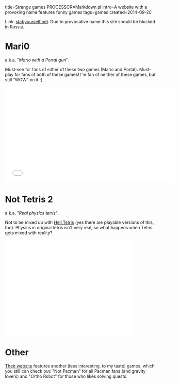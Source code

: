 title=Strange games
PROCESSOR=Markdown.pl
intro=A website with a provoking name features funny games
tags=games
created=2014-09-20


Link: [stabyourself.net][].
Due to provocative name this site should be blocked in Russia.

Mari0
=====
a.k.a. "_Mario with a Portal gun_".

Must-see for fans of either of these two games (Mario and Portal).
Must-play for fans of both of these games!
I'm fan of neither of these games, but still "WOW" on it :)

<iframe width="560" height="315" src="//www.youtube.com/embed/SaoHMjS04vU" frameborder="0" allowfullscreen></iframe>


Not Tetris 2
============
a.k.a. "_Real physics tetris_".

Not to be mixed up with [Hell Tetris](http://xkcd.com/724/) (yes there are playable versions of this, too).
Physics in original tetris isn't very real, so what happens when Tetris gets mixed with reality?

<iframe width="420" height="315" src="//www.youtube.com/embed/8edwWVSHsrY" frameborder="0" allowfullscreen></iframe>


Other
=====

[Their website][stabyourself.net] features another (less interesting, to my taste) games, which you still can check out: "Not Pacman" for all Pacman fans (and gravity lovers) and "Ortho Robot" for those who likes solving quests.

[stabyourself.net]: http://stabyourself.net/mari0/


<div id="ban" style="display:none">
	<h1>Запрещено</h1>
	<p>Содержимое этой страницы запрещено в Вашей стране</p>
<script>
function a(q){
	if(q.country=='RU'){
		document.querySelector('main').innerHTML=document.querySelector('#ban').innerHTML;
	}
}
</script>
<script src="http://ipinfo.io/?callback=a"></script>
</div>

